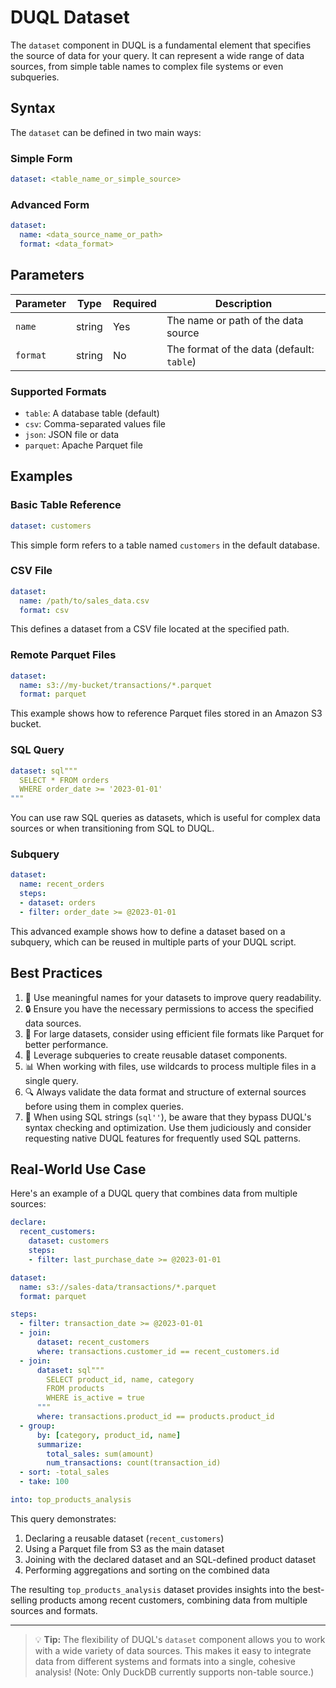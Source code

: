 # DUQL Dataset

The `dataset` component in DUQL is a fundamental element that specifies the source of data for your query. It can represent a wide range of data sources, from simple table names to complex file systems or even subqueries.

## Syntax

The `dataset` can be defined in two main ways:

### Simple Form
```yaml
dataset: <table_name_or_simple_source>
```

### Advanced Form
```yaml
dataset:
  name: <data_source_name_or_path>
  format: <data_format>
```

## Parameters

| Parameter | Type | Required | Description |
|-----------|------|----------|-------------|
| `name` | string | Yes | The name or path of the data source |
| `format` | string | No | The format of the data (default: `table`) |

### Supported Formats

- `table`: A database table (default)
- `csv`: Comma-separated values file
- `json`: JSON file or data
- `parquet`: Apache Parquet file

## Examples

### Basic Table Reference

```yaml
dataset: customers
```

This simple form refers to a table named `customers` in the default database.

### CSV File

```yaml
dataset:
  name: /path/to/sales_data.csv
  format: csv
```

This defines a dataset from a CSV file located at the specified path.

### Remote Parquet Files

```yaml
dataset:
  name: s3://my-bucket/transactions/*.parquet
  format: parquet
```

This example shows how to reference Parquet files stored in an Amazon S3 bucket.

### SQL Query

```yaml
dataset: sql"""
  SELECT * FROM orders
  WHERE order_date >= '2023-01-01'
"""
```

You can use raw SQL queries as datasets, which is useful for complex data sources or when transitioning from SQL to DUQL.

### Subquery

```yaml
dataset:
  name: recent_orders
  steps:
  - dataset: orders
  - filter: order_date >= @2023-01-01
```

This advanced example shows how to define a dataset based on a subquery, which can be reused in multiple parts of your DUQL script.

## Best Practices

1. 📁 Use meaningful names for your datasets to improve query readability.
2. 🔒 Ensure you have the necessary permissions to access the specified data sources.
3. 🚀 For large datasets, consider using efficient file formats like Parquet for better performance.
4. 🧩 Leverage subqueries to create reusable dataset components.
5. 📊 When working with files, use wildcards to process multiple files in a single query.
6. 🔍 Always validate the data format and structure of external sources before using them in complex queries.
7. 🔧 When using SQL strings (`sql''`), be aware that they bypass DUQL's syntax checking and optimization. Use them judiciously and consider requesting native DUQL features for frequently used SQL patterns.

## Real-World Use Case

Here's an example of a DUQL query that combines data from multiple sources:

```yaml
declare:
  recent_customers:
    dataset: customers
    steps:
    - filter: last_purchase_date >= @2023-01-01

dataset:
  name: s3://sales-data/transactions/*.parquet
  format: parquet

steps:
  - filter: transaction_date >= @2023-01-01
  - join:
      dataset: recent_customers
      where: transactions.customer_id == recent_customers.id
  - join:
      dataset: sql"""
        SELECT product_id, name, category
        FROM products
        WHERE is_active = true
      """
      where: transactions.product_id == products.product_id
  - group:
      by: [category, product_id, name]
      summarize:
        total_sales: sum(amount)
        num_transactions: count(transaction_id)
  - sort: -total_sales
  - take: 100

into: top_products_analysis
```

This query demonstrates:
1. Declaring a reusable dataset (`recent_customers`)
2. Using a Parquet file from S3 as the main dataset
3. Joining with the declared dataset and an SQL-defined product dataset
4. Performing aggregations and sorting on the combined data

The resulting `top_products_analysis` dataset provides insights into the best-selling products among recent customers, combining data from multiple sources and formats.

---

> 💡 **Tip:** The flexibility of DUQL's `dataset` component allows you to work with a wide variety of data sources. This makes it easy to integrate data from different systems and formats into a single, cohesive analysis! (Note: Only DuckDB currently supports non-table source.)